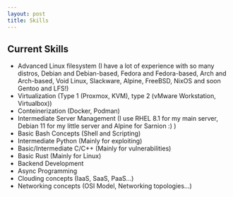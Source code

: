```yaml
---
layout: post
title: Skills
---
```


## Current Skills 
- Advanced Linux filesystem (I have a lot of experience with so many distros, Debian and Debian-based, Fedora and Fedora-based, Arch and Arch-based, Void Linux, Slackware, Alpine, FreeBSD, NixOS and soon Gentoo and LFS!)
- Virtualization (Type 1 (Proxmox, KVM), type 2 (vMware Workstation, Virtualbox))
- Conteinerization (Docker, Podman)
- Intermediate Server Management (I use RHEL 8.1 for my main server, Debian 11 for my little server and Alpine for Sarnion :) )
- Basic Bash Concepts (Shell and Scripting)
- Intermediate Python (Mainly for exploiting)
- Basic/Intermediate C/C++ (Mainly for vulnerabilities)
- Basic Rust (Mainly for Linux) 
- Backend Development
- Async Programming
- Clouding concepts (IaaS, SaaS, PaaS...)
- Networking concepts (OSI Model, Networking topologies...)


